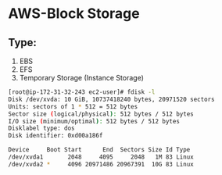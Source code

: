 # AWS-Block Storage

## Type:

1. EBS
2. EFS
3. Temporary Storage (Instance Storage)

```sh
[root@ip-172-31-32-243 ec2-user]# fdisk -l
Disk /dev/xvda: 10 GiB, 10737418240 bytes, 20971520 sectors
Units: sectors of 1 * 512 = 512 bytes
Sector size (logical/physical): 512 bytes / 512 bytes
I/O size (minimum/optimal): 512 bytes / 512 bytes
Disklabel type: dos
Disk identifier: 0xd00a186f

Device     Boot Start      End  Sectors Size Id Type
/dev/xvda1       2048     4095     2048   1M 83 Linux
/dev/xvda2 *     4096 20971486 20967391  10G 83 Linux
```
